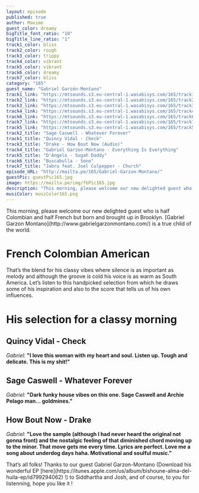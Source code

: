```yaml
---
layout: episode
published: true
author: Maxime
guest_color: dreamy
bigTitle_font_ratio: "10"
bigTitle_line_ratio: "1"
track1_color: bliss
track2_color: rough
track3_color: trippy
track4_color: vibrant
track5_color: vibrant
track6_color: dreamy
track7_color: bliss
category: "165"
guest_name: "Gabriel Garzón-Montano"
track1_link: "https://mtsounds.s3.eu-central-1.wasabisys.com/165/track1.mp3"
track2_link: "https://mtsounds.s3.eu-central-1.wasabisys.com/165/track2.mp3"
track3_link: "https://mtsounds.s3.eu-central-1.wasabisys.com/165/track3.mp3"
track4_link: "https://mtsounds.s3.eu-central-1.wasabisys.com/165/track4.mp3"
track6_link: "https://mtsounds.s3.eu-central-1.wasabisys.com/165/track6.mp3"
track7_link: "https://mtsounds.s3.eu-central-1.wasabisys.com/165/track7.mp3"
track5_link: "https://mtsounds.s3.eu-central-1.wasabisys.com/165/track5.mp3"
track2_title: "Sage Caswell - Whatever Forever"
track1_title: "Quincy Vidal - Check"
track3_title: "Drake - How Bout Now (Audio)"
track4_title: "Gabriel Garzon-Montano - Everything Is Everything"
track5_title: "D'Angelo - Sugah Daddy"
track6_title: "Buscabulla - Sono"
track7_title: "Jabru feat. Joel Culpepper - Church"
episode_URL: "http://mailta.pe/165/Gabriel-Garzon-Montano/"
guestPic: guestPic165.jpg
image: https://mailta.pe/img/fbPic165.jpg
description: "This morning, please welcome our new delighted guest who is half Colombian and half French but born and brought up in Brooklyn. Gabriel Garzon-Montano is a true child of the world."
musiColor: musiColor165.png
---
```


<p id="introduction">
This morning, please welcome our new delighted guest who is half Colombian and half French but born and brought up in Brooklyn. [Gabriel Garzon Montano](http://www.gabrielgarzonmontano.com/) is a true child of the world. </p>

# French Colombian American
That’s the blend for his classy vibes where silence is as important as melody and although the groove is cold his voice is as warm as South America. Let’s listen to this handpicked selection from which he draws some of his inspiration and also to the score that tells us of his own influences.

# His selection for a classy morning

## Quincy Vidal - Check
_Gabriel:_ **"**I love this woman with my heart and soul. Listen up. Tough and delicate. This is my shit!**"**

## Sage Caswell - Whatever Forever
_Gabriel:_ **"**Dark funky house vibes on this one. Sage Caswell and Archie Pelago man... goldmines.**"**

## How Bout Now - Drake
_Gabriel:_ **"**Love the sample (although I had never heard the original not gonna front) and the nostalgic feeling of that diminished chord moving up to the minor. That move gets me every time. Lyrics are perfect. Love me a song about underdog days haha. Motivational and soulful music.**"**

<p id="outroduction">
That’s all folks! Thanks to our guest Gabriel Garzon-Montano (Download his wonderful EP [here](https://itunes.apple.com/us/album/bishoune-alma-del-huila-ep/id799294062) !) to Siddhartha and Josh, and of course, to you for listenning, hope you like it ! 
</p>